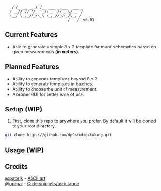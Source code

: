        __         __                   
       / /_ __ __ / /__ ___ _ ___  ___ _
      / __// // //  '_// _ `// _ \/ _ `/
      \__/ \_,_//_/\_\ \_,_//_//_/\_, / 
                                 /___/  v0.03  

## Current Features
- Able to generate a simple 8 x 2 template for mural schematics based on given measurements **(in meters)**.

## Planned Features
- Ability to generate templates beyond 8 x 2.
- Ability to generate templates in batches.
- Ability to choose the unit of measurement.
- A proper GUI for better ease of use.

## Setup (WIP)
1. First, clone this repo to anywhere you prefer. By default it will be cloned to your root directory.
```bash
git clone https://github.com/dp9studio/tukang.git
```
## Usage (WIP)
## Credits
[@patorjk](https://github.com/patorjk) - [ASCII art](http://patorjk.com/software/taag)  
[@openai](https://github.com/openai) - [Code snippets/assistance](https://chat.openai.com)  